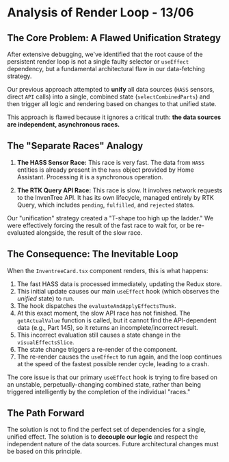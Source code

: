 # Analysis of Render Loop - 13/06

## The Core Problem: A Flawed Unification Strategy

After extensive debugging, we've identified that the root cause of the persistent render loop is not a single faulty selector or `useEffect` dependency, but a fundamental architectural flaw in our data-fetching strategy.

Our previous approach attempted to **unify** all data sources (`HASS` sensors, direct `API` calls) into a single, combined state (`selectCombinedParts`) and then trigger all logic and rendering based on changes to that unified state.

This approach is flawed because it ignores a critical truth: **the data sources are independent, asynchronous races.**

## The "Separate Races" Analogy

1.  **The HASS Sensor Race:** This race is very fast. The data from `HASS` entities is already present in the `hass` object provided by Home Assistant. Processing it is a synchronous operation.

2.  **The RTK Query API Race:** This race is slow. It involves network requests to the InvenTree API. It has its own lifecycle, managed entirely by RTK Query, which includes `pending`, `fulfilled`, and `rejected` states.

Our "unification" strategy created a "T-shape too high up the ladder." We were effectively forcing the result of the fast race to wait for, or be re-evaluated alongside, the result of the slow race.

## The Consequence: The Inevitable Loop

When the `InventreeCard.tsx` component renders, this is what happens:

1.  The fast HASS data is processed immediately, updating the Redux store.
2.  This initial update causes our main `useEffect` hook (which observes the *unified* state) to run.
3.  The hook dispatches the `evaluateAndApplyEffectsThunk`.
4.  At this exact moment, the slow API race has not finished. The `getActualValue` function is called, but it cannot find the API-dependent data (e.g., Part 145), so it returns an incomplete/incorrect result.
5.  This incorrect evaluation still causes a state change in the `visualEffectsSlice`.
6.  The state change triggers a re-render of the component.
7.  The re-render causes the `useEffect` to run again, and the loop continues at the speed of the fastest possible render cycle, leading to a crash.

The core issue is that our primary `useEffect` hook is trying to fire based on an unstable, perpetually-changing combined state, rather than being triggered intelligently by the completion of the individual "races."

## The Path Forward

The solution is not to find the perfect set of dependencies for a single, unified effect. The solution is to **decouple our logic** and respect the independent nature of the data sources. Future architectural changes must be based on this principle.



